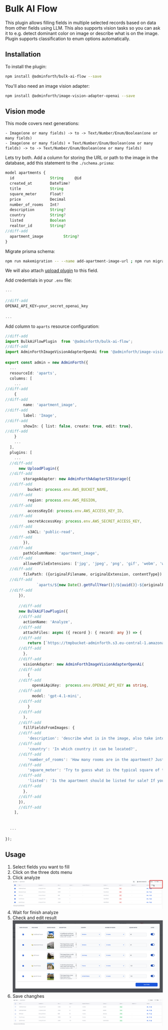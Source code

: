 # Bulk AI Flow

This plugin allows filling fields in multiple selected records based on data from other fields using LLM.
This also supports vision tasks so you can ask it to e.g. detect dominant color on image or describe what is on the image. Plugin supports classification to enum options automatically.

## Installation

To install the plugin:

```bash
npm install @adminforth/bulk-ai-flow --save
```

You'll also need an image vision adapter:

```bash
npm install @adminforth/image-vision-adapter-openai --save
```


## Vision mode

This mode covers next generations:

```
- Image(one or many fields) -> to -> Text/Number/Enum/Boolean(one or many fields)
- Image(one or many fields) + Text/Number/Enum/Boolean(one or many fields) -> to -> Text/Number/Enum/Boolean(one or many fields)
```

Lets try both. Add a column for storing the URL or path to the image in the database, add this statement to the `./schema.prisma`:

```ts title="./schema.prisma"
model apartments {
  id                String     @id
  created_at        DateTime?
  title             String
  square_meter      Float?
  price             Decimal
  number_of_rooms   Int?
  description       String?
  country           String?
  listed            Boolean
  realtor_id        String?
//diff-add
  apartment_image         String?
}
```

Migrate prisma schema:

```bash
npm run makemigration -- --name add-apartment-image-url ; npm run migrate:local
```

We will also attach [upload plugin](/docs/tutorial/Plugins/upload/) to this field.


Add credentials in your `.env` file:
```ts title=".env"
...

//diff-add
OPENAI_API_KEY=your_secret_openai_key

...
```


Add column to `aparts` resource configuration:

```ts title="./resources/apartments.ts"
//diff-add
import BulkAiFlowPlugin  from '@adminforth/bulk-ai-flow';
//diff-add
import AdminForthImageVisionAdapterOpenAi from '@adminforth/image-vision-adapter-openai';

export const admin = new AdminForth({
  ...
  resourceId: 'aparts',
  columns: [
    ...
//diff-add
    {
//diff-add
        name: 'apartment_image',
//diff-add
        label: 'Image',
//diff-add
        showIn: { list: false, create: true, edit: true},
//diff-add
    }
    ...
  ],
  plugins: [
    ...
  //diff-add
      new UploadPlugin({
  //diff-add
        storageAdapter: new AdminForthAdapterS3Storage({
  //diff-add
          bucket: process.env.AWS_BUCKET_NAME,
  //diff-add
          region: process.env.AWS_REGION,
  //diff-add
          accessKeyId: process.env.AWS_ACCESS_KEY_ID,
  //diff-add
          secretAccessKey: process.env.AWS_SECRET_ACCESS_KEY,
  //diff-add
          s3ACL: 'public-read',
  //diff-add
        }),
  //diff-add
        pathColumnName: 'apartment_image',
  //diff-add
        allowedFileExtensions: ['jpg', 'jpeg', 'png', 'gif', 'webm', 'webp'],
  //diff-add
        filePath: ({originalFilename, originalExtension, contentType}) => 
  //diff-add
              `aparts/${new Date().getFullYear()}/${uuid()}-${originalFilename}.${originalExtension}`,
  //diff-add
      }),

      //diff-add
      new BulkAiFlowPlugin({
      //diff-add
        actionName: 'Analyze',
      //diff-add
        attachFiles: async ({ record }: { record: any }) => {
      //diff-add
          return [`https://tmpbucket-adminforth.s3.eu-central-1.amazonaws.com/${record.apartment_image}`];
      //diff-add
        },
      //diff-add
        visionAdapter: new AdminForthImageVisionAdapterOpenAi(
      //diff-add
          {
      //diff-add
            openAiApiKey:  process.env.OPENAI_API_KEY as string,
      //diff-add
            model: 'gpt-4.1-mini',
      //diff-add
          }
      //diff-add
        ),
      //diff-add
        fillFieldsFromImages: { 
      //diff-add
          'description': 'describe what is in the image, also take into account that price is {{price}}', 
      //diff-add
          'country': 'In which country it can be located?', 
      //diff-add
          'number_of_rooms': 'How many rooms are in the apartment? Just try to guess what is a typical one. If you do not know, just guess',
      //diff-add
          'square_meter': 'Try to guess what is the typical square of the apartment in square meters? If you do not know, just guess',
      //diff-add
          'listed': 'Is the apartment should be listed for sale? If you do not know, just guess, return boolean value',
      //diff-add
        },
      //diff-add
      }),
      //diff-add
    ],

  
  ...

});
```

## Usage
1. Select fields you want to fill
2. Click on the three dots menu
3. Click analyze 
![alt text](Bulk-vision-1.png)
4. Wait for finish analyze
5. Check and edit result
![alt text](Bulk-vision-2.png)
6. Save changhes
![alt text](Bulk-vision-3.png)
